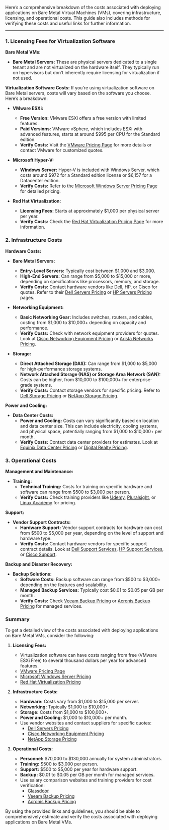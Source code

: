Here’s a comprehensive breakdown of the costs associated with deploying applications on Bare Metal Virtual Machines (VMs), covering infrastructure, licensing, and operational costs. This guide also includes methods for verifying these costs and useful links for further information.

---

### 1. Licensing Fees for Virtualization Software

**Bare Metal VMs:**
- **Bare Metal Servers:** These are physical servers dedicated to a single tenant and are not virtualized on the hardware itself. They typically run on hypervisors but don’t inherently require licensing for virtualization if not used.

**Virtualization Software Costs:**
If you're using virtualization software on Bare Metal servers, costs will vary based on the software you choose. Here’s a breakdown:

- **VMware ESXi:**
    - **Free Version:** VMware ESXi offers a free version with limited features.
    - **Paid Versions:** VMware vSphere, which includes ESXi with advanced features, starts at around $995 per CPU for the Standard edition.
    - **Verify Costs:** Visit the [VMware Pricing Page](https://www.vmware.com/products/vsphere/pricing.html) for more details or contact VMware for customized quotes.

- **Microsoft Hyper-V:**
    - **Windows Server:** Hyper-V is included with Windows Server, which costs around $972 for a Standard edition license or $6,157 for a Datacenter edition.
    - **Verify Costs:** Refer to the [Microsoft Windows Server Pricing Page](https://www.microsoft.com/en-us/windows-server/pricing) for detailed pricing.

- **Red Hat Virtualization:**
    - **Licensing Fees:** Starts at approximately $1,000 per physical server per year.
    - **Verify Costs:** Check the [Red Hat Virtualization Pricing Page](https://www.redhat.com/en/store/red-hat-virtualization) for more information.

### 2. Infrastructure Costs

**Hardware Costs:**
- **Bare Metal Servers:**
    - **Entry-Level Servers:** Typically cost between $1,000 and $3,000.
    - **High-End Servers:** Can range from $5,000 to $15,000 or more, depending on specifications like processors, memory, and storage.
    - **Verify Costs:** Contact hardware vendors like Dell, HP, or Cisco for quotes. Refer to their [Dell Servers Pricing](https://www.dell.com/en-us/work/shop/servers-storage-and-networking/sr/servers) or [HP Servers Pricing](https://www.hpe.com/us/en/servers.html) pages.

- **Networking Equipment:**
    - **Basic Networking Gear:** Includes switches, routers, and cables, costing from $1,000 to $10,000+ depending on capacity and performance.
    - **Verify Costs:** Check with network equipment providers for quotes. Look at [Cisco Networking Equipment Pricing](https://www.cisco.com/c/en/us/products/index.html) or [Arista Networks Pricing](https://www.arista.com/en/products).

- **Storage:**
    - **Direct Attached Storage (DAS):** Can range from $1,000 to $5,000 for high-performance storage systems.
    - **Network Attached Storage (NAS) or Storage Area Network (SAN):** Costs can be higher, from $10,000 to $100,000+ for enterprise-grade systems.
    - **Verify Costs:** Contact storage vendors for specific pricing. Refer to [Dell Storage Pricing](https://www.dell.com/en-us/work/shop/servers-storage-and-networking/storage) or [NetApp Storage Pricing](https://www.netapp.com/products/storage-systems/).

**Power and Cooling:**
- **Data Center Costs:**
    - **Power and Cooling:** Costs can vary significantly based on location and data center size. This can include electricity, cooling systems, and physical space, potentially ranging from $1,000 to $10,000+ per month.
    - **Verify Costs:** Contact data center providers for estimates. Look at [Equinix Data Center Pricing](https://www.equinix.com/data-centers/) or [Digital Realty Pricing](https://www.digitalrealty.com/).

### 3. Operational Costs

**Management and Maintenance:**
- **Training:**
    - **Technical Training:** Costs for training on specific hardware and software can range from $500 to $3,000 per person.
    - **Verify Costs:** Check training providers like [Udemy](https://www.udemy.com), [Pluralsight](https://www.pluralsight.com), or [Linux Academy](https://linuxacademy.com) for pricing.

**Support:**
- **Vendor Support Contracts:**
    - **Hardware Support:** Vendor support contracts for hardware can cost from $500 to $5,000 per year, depending on the level of support and hardware type.
    - **Verify Costs:** Contact hardware vendors for specific support contract details. Look at [Dell Support Services](https://www.dell.com/support), [HP Support Services](https://www.hpe.com/us/en/services.html), or [Cisco Support](https://www.cisco.com/c/en/us/support/index.html).

**Backup and Disaster Recovery:**
- **Backup Solutions:**
    - **Software Costs:** Backup software can range from $500 to $3,000+ depending on the features and scalability.
    - **Managed Backup Services:** Typically cost $0.01 to $0.05 per GB per month.
    - **Verify Costs:** Check [Veeam Backup Pricing](https://www.veeam.com/backup-replication-pricing.html) or [Acronis Backup Pricing](https://www.acronis.com/en-us/business/backup/) for managed services.

### Summary

To get a detailed view of the costs associated with deploying applications on Bare Metal VMs, consider the following:

1. **Licensing Fees:**
    - Virtualization software can have costs ranging from free (VMware ESXi Free) to several thousand dollars per year for advanced features.
    - [VMware Pricing Page](https://www.vmware.com/products/vsphere/pricing.html)
    - [Microsoft Windows Server Pricing](https://www.microsoft.com/en-us/windows-server/pricing)
    - [Red Hat Virtualization Pricing](https://www.redhat.com/en/store/red-hat-virtualization)

2. **Infrastructure Costs:**
    - **Hardware:** Costs vary from $1,000 to $15,000 per server.
    - **Networking:** Typically $1,000 to $10,000+.
    - **Storage:** Costs from $1,000 to $100,000+.
    - **Power and Cooling:** $1,000 to $10,000+ per month.
    - Use vendor websites and contact suppliers for specific quotes:
        - [Dell Servers Pricing](https://www.dell.com/en-us/work/shop/servers-storage-and-networking/storage)
        - [Cisco Networking Equipment Pricing](https://www.cisco.com/c/en/us/products/index.html)
        - [NetApp Storage Pricing](https://www.netapp.com/products/storage-systems/)

3. **Operational Costs:**
    - **Personnel:** $70,000 to $130,000 annually for system administrators.
    - **Training:** $500 to $3,000 per person.
    - **Support:** $500 to $5,000 per year for hardware support.
    - **Backup:** $0.01 to $0.05 per GB per month for managed services.
    - Use salary comparison websites and training providers for cost verification:
        - [Glassdoor](https://www.glassdoor.com)
        - [Veeam Backup Pricing](https://www.veeam.com/backup-replication-pricing.html)
        - [Acronis Backup Pricing](https://www.acronis.com/en-us/business/backup/)

By using the provided links and guidelines, you should be able to comprehensively estimate and verify the costs associated with deploying applications on Bare Metal VMs.